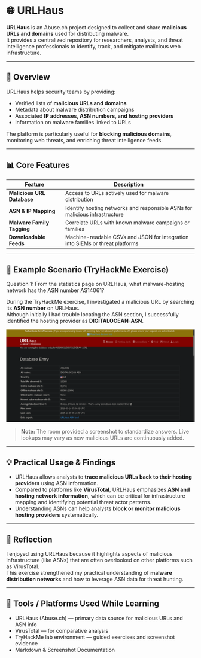 # 🌐 URLHaus

**URLHaus** is an Abuse.ch project designed to collect and share **malicious URLs and domains** used for distributing malware.  
It provides a centralized repository for researchers, analysts, and threat intelligence professionals to identify, track, and mitigate malicious web infrastructure.

---

## 🧠 Overview

URLHaus helps security teams by providing:

- Verified lists of **malicious URLs and domains**  
- Metadata about malware distribution campaigns  
- Associated **IP addresses, ASN numbers, and hosting providers**  
- Information on malware families linked to URLs  

The platform is particularly useful for **blocking malicious domains**, monitoring web threats, and enriching threat intelligence feeds.

---

## 📊 Core Features

| Feature | Description |
|--------|-------------|
| **Malicious URL Database** | Access to URLs actively used for malware distribution |
| **ASN & IP Mapping** | Identify hosting networks and responsible ASNs for malicious infrastructure |
| **Malware Family Tagging** | Correlate URLs with known malware campaigns or families |
| **Downloadable Feeds** | Machine-readable CSVs and JSON for integration into SIEMs or threat platforms |

---

## 🧪 Example Scenario (TryHackMe Exercise)

Question 1: From the statistics page on URLHaus, what malware-hosting network has the ASN number AS14061? 


During the TryHackMe exercise, I investigated a malicious URL by searching its **ASN number** on URLHaus.  
Although initially I had trouble locating the ASN section, I successfully identified the hosting provider as **DIGITALOCEAN-ASN**.

![URLHaus - Example Output (Room Screenshot)](screenshots/URLH1.png)

> **Note:** The room provided a screenshot to standardize answers. Live lookups may vary as new malicious URLs are continuously added.

---

## 💡 Practical Usage & Findings

- URLHaus allows analysts to **trace malicious URLs back to their hosting providers** using ASN information.  
- Compared to platforms like **VirusTotal**, URLHaus emphasizes **ASN and hosting network information**, which can be critical for infrastructure mapping and identifying potential threat actor patterns.  
- Understanding ASNs can help analysts **block or monitor malicious hosting providers** systematically.

---

## 🧠 Reflection

I enjoyed using URLHaus because it highlights aspects of malicious infrastructure (like ASNs) that are often overlooked on other platforms such as VirusTotal.  
This exercise strengthened my practical understanding of **malware distribution networks** and how to leverage ASN data for threat hunting.

---

## 🧰 Tools / Platforms Used While Learning
- URLHaus (Abuse.ch) — primary data source for malicious URLs and ASN info  
- VirusTotal — for comparative analysis  
- TryHackMe lab environment — guided exercises and screenshot evidence  
- Markdown & Screenshot Documentation
